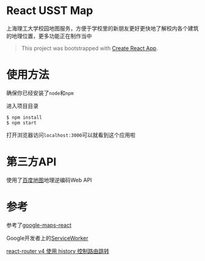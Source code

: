 # React USST Map
上海理工大学校园地图服务，方便于学校里的新朋友更好更快地了解校内各个建筑的地理位置，更多功能正在制作当中
>This project was bootstrapped with [Create React App](https://github.com/facebookincubator/create-react-app).
# 使用方法
确保你已经安装了`node`和`npm`

进入项目目录
``` shell
$ npm install
$ npm start
```
打开浏览器访问`localhost:3000`可以就看到这个应用啦

# 第三方API
使用了[百度地图](https://lbsyun.baidu.com/)地理逆编码Web API

# 参考
参考了[google-maps-react](https://github.com/fullstackreact/google-maps-react)

Google开发者上的[ServiceWorker](https://developers.google.com/web/fundamentals/primers/service-workers/)

[react-router v4 使用 history 控制路由跳转](https://segmentfault.com/a/1190000011137828)

